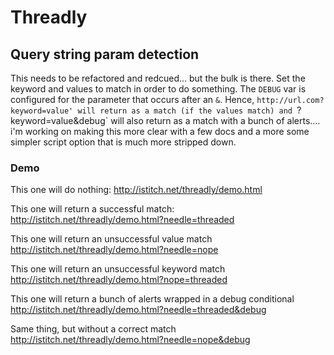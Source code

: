 # Threadly
## Query string param detection

This needs to be refactored and redcued... but the bulk is there. Set the keyword and values to match in order to do something. The `DEBUG` var is configured for the parameter that occurs after an `&`. Hence, `http://url.com?keyword=value' will return as a match (if the values match) and `?keyword=value&debug` will also return as a match with a bunch of alerts.... i'm working on making this more clear with a few docs and a more some simpler script option that is much more stripped down.

### Demo
This one will do nothing:
http://istitch.net/threadly/demo.html

This one will return a successful match:
http://istitch.net/threadly/demo.html?needle=threaded

This one will return an unsuccessful value match
http://istitch.net/threadly/demo.html?needle=nope

This one will return an unsuccessful keyword match
http://istitch.net/threadly/demo.html?nope=threaded

This one will return a bunch of alerts wrapped in a debug conditional
http://istitch.net/threadly/demo.html?needle=threaded&debug

Same thing, but without a correct match
http://istitch.net/threadly/demo.html?needle=nope&debug
